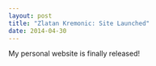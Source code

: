 ```yaml
---
layout: post
title: "Zlatan Kremonic: Site Launched"
date: 2014-04-30
---
```


My personal website is finally released!
